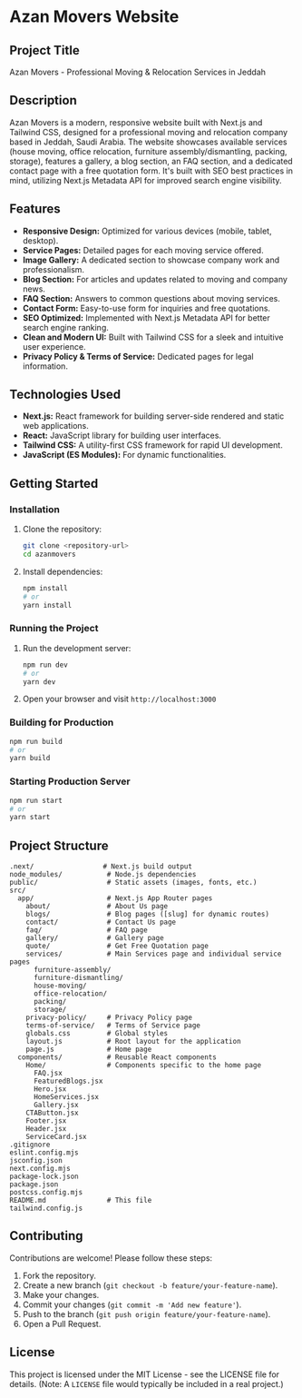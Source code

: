 # Azan Movers Website

## Project Title
Azan Movers - Professional Moving & Relocation Services in Jeddah

## Description
Azan Movers is a modern, responsive website built with Next.js and Tailwind CSS, designed for a professional moving and relocation company based in Jeddah, Saudi Arabia. The website showcases available services (house moving, office relocation, furniture assembly/dismantling, packing, storage), features a gallery, a blog section, an FAQ section, and a dedicated contact page with a free quotation form. It's built with SEO best practices in mind, utilizing Next.js Metadata API for improved search engine visibility.

## Features
- **Responsive Design:** Optimized for various devices (mobile, tablet, desktop).
- **Service Pages:** Detailed pages for each moving service offered.
- **Image Gallery:** A dedicated section to showcase company work and professionalism.
- **Blog Section:** For articles and updates related to moving and company news.
- **FAQ Section:** Answers to common questions about moving services.
- **Contact Form:** Easy-to-use form for inquiries and free quotations.
- **SEO Optimized:** Implemented with Next.js Metadata API for better search engine ranking.
- **Clean and Modern UI:** Built with Tailwind CSS for a sleek and intuitive user experience.
- **Privacy Policy & Terms of Service:** Dedicated pages for legal information.

## Technologies Used
- **Next.js:** React framework for building server-side rendered and static web applications.
- **React:** JavaScript library for building user interfaces.
- **Tailwind CSS:** A utility-first CSS framework for rapid UI development.
- **JavaScript (ES Modules):** For dynamic functionalities.

## Getting Started

### Installation
1. Clone the repository:
   ```bash
   git clone <repository-url>
   cd azanmovers
   ```
2. Install dependencies:
   ```bash
   npm install
   # or
   yarn install
   ```

### Running the Project
1. Run the development server:
   ```bash
   npm run dev
   # or
   yarn dev
   ```
2. Open your browser and visit `http://localhost:3000`

### Building for Production
```bash
npm run build
# or
yarn build
```

### Starting Production Server
```bash
npm run start
# or
yarn start
```

## Project Structure
```
.next/                 # Next.js build output
node_modules/           # Node.js dependencies
public/                 # Static assets (images, fonts, etc.)
src/
  app/                  # Next.js App Router pages
    about/              # About Us page
    blogs/              # Blog pages ([slug] for dynamic routes)
    contact/            # Contact Us page
    faq/                # FAQ page
    gallery/            # Gallery page
    quote/              # Get Free Quotation page
    services/           # Main Services page and individual service pages
      furniture-assembly/
      furniture-dismantling/
      house-moving/
      office-relocation/
      packing/
      storage/
    privacy-policy/     # Privacy Policy page
    terms-of-service/   # Terms of Service page
    globals.css         # Global styles
    layout.js           # Root layout for the application
    page.js             # Home page
  components/           # Reusable React components
    Home/               # Components specific to the home page
      FAQ.jsx
      FeaturedBlogs.jsx
      Hero.jsx
      HomeServices.jsx
      Gallery.jsx
    CTAButton.jsx
    Footer.jsx
    Header.jsx
    ServiceCard.jsx
.gitignore
eslint.config.mjs
jsconfig.json
next.config.mjs
package-lock.json
package.json
postcss.config.mjs
README.md               # This file
tailwind.config.js
```

## Contributing
Contributions are welcome! Please follow these steps:
1. Fork the repository.
2. Create a new branch (`git checkout -b feature/your-feature-name`).
3. Make your changes.
4. Commit your changes (`git commit -m 'Add new feature'`).
5. Push to the branch (`git push origin feature/your-feature-name`).
6. Open a Pull Request.

## License
This project is licensed under the MIT License - see the LICENSE file for details. (Note: A `LICENSE` file would typically be included in a real project.)
